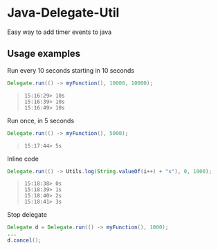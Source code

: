 # Java-Delegate-Util
Easy way to add timer events to java

## Usage examples

Run every 10 seconds starting in 10 seconds
```java
Delegate.run(() -> myFunction(), 10000, 10000);
```

>```
> 15:16:29> 10s
> 15:16:39> 10s
> 15:16:49> 10s

Run once, in 5 seconds
```java
Delegate.run(() -> myFunction(), 5000);
```

>```
> 15:17:44> 5s
> 

Inline code
```java
Delegate.run(() -> Utils.log(String.valueOf(i++) + "s"), 0, 1000);
```

>```
> 15:18:38> 0s
> 15:18:39> 1s
> 15:18:40> 2s
> 15:18:41> 3s

Stop delegate

```java
Delegate d = Delegate.run(() -> myFunction(), 1000);
...
d.cancel();
```
